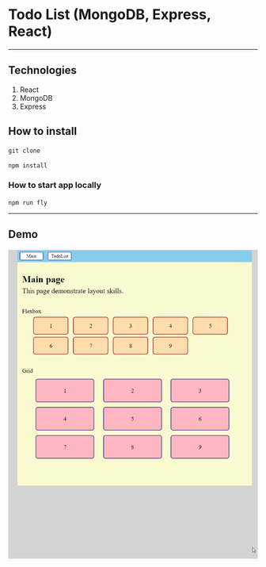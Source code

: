# Todo List (MongoDB, Express, React)

<hr>

## Technologies
1) React
2) MongoDB
3) Express

## How to install
```
git clone
```
```
npm install
```

### How to start app locally
```
npm run fly
```

<hr>

## Demo
![Demo gif](./demo.gif)
